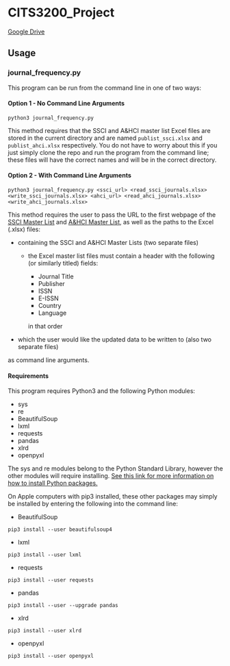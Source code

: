 # CITS3200_Project

[Google Drive](https://drive.google.com/open?id=1IIcVWmXnNDJ_qXzNHUh7GD5lRdM1zqzB)

## Usage
### journal_frequency.py
This program can be run from the command line in one of two ways:
#### Option 1 - No Command Line Arguments
```
python3 journal_frequency.py
```

This method requires that the SSCI and A&HCI master list Excel files are stored in the current directory and are named `publist_ssci.xlsx` and `publist_ahci.xlsx` respectively. You do not have to worry about this if you just simply clone the repo and run the program from the command line; these files will have the correct names and will be in the correct directory.
#### Option 2 - With Command Line Arguments
```
python3 journal_frequency.py <ssci_url> <read_ssci_journals.xlsx> <write_ssci_journals.xlsx> <ahci_url> <read_ahci_journals.xlsx> <write_ahci_journals.xlsx>
```

This method requires the user to pass the URL to the first webpage of the [SSCI Master List](http://mjl.clarivate.com/cgi-bin/jrnlst/jlresults.cgi?PC=SS&mode=print&Page=1) and [A&HCI Master List](http://mjl.clarivate.com/cgi-bin/jrnlst/jlresults.cgi?PC=H&mode=print&Page=1), as well as the paths to the Excel (.xlsx) files:   
  * containing the SSCI and A&HCI Master Lists (two separate files)
    * the Excel master list files must contain a header with the following (or similarly titled) fields:
        * Journal Title
        * Publisher
        * ISSN
        * E-ISSN
        * Country
        * Language

      in that order
  * which the user would like the updated data to be written to (also two separate files)

as command line arguments.

#### Requirements
This program requires Python3 and the following Python modules:
  * sys
  * re
  * BeautifulSoup
  * lxml
  * requests
  * pandas
  * xlrd
  * openpyxl

The sys and re modules belong to the Python Standard Library, however the other modules will require installing. [See this link for more information on how to install Python packages.](https://packaging.python.org/tutorials/installing-packages/#ensure-you-can-run-python-from-the-command-line)

On Apple computers with pip3 installed, these other packages may simply be installed by entering the following into the command line:
* BeautifulSoup
```
pip3 install --user beautifulsoup4
```
* lxml
```
pip3 install --user lxml
```
* requests
```
pip3 install --user requests
```
* pandas
```
pip3 install --user --upgrade pandas
```
* xlrd
```
pip3 install --user xlrd
```
* openpyxl
```
pip3 install --user openpyxl
```
